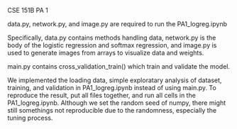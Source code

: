 
CSE 151B PA 1

data.py, network.py, and image.py are required to run the PA1_logreg.ipynb

Specifically, data.py contains methods handling data, network.py is the body of the logistic regression and softmax regression, and image.py is used to generate images from arrays to visualize data and weights.

main.py contains cross_validation_train() which train and validate the model.

We implemented the loading data, simple exploratary analysis of dataset, training, and validation in PA1_logreg.ipynb instead of using main.py. To reproduce the result, put all files together, and run all cells in the PA1_logreg.ipynb. Although we set the random seed of numpy, there might still somethings not reproducible due to the randomness, especially the tuning process.
